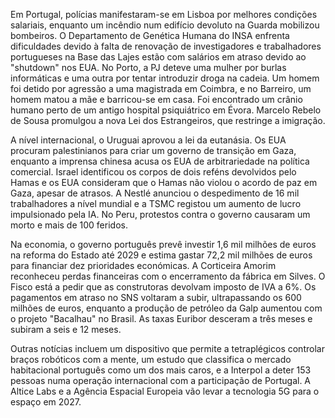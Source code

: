 Em Portugal, polícias manifestaram-se em Lisboa por melhores condições salariais, enquanto um incêndio num edifício devoluto na Guarda mobilizou bombeiros. O Departamento de Genética Humana do INSA enfrenta dificuldades devido à falta de renovação de investigadores e trabalhadores portugueses na Base das Lajes estão com salários em atraso devido ao "shutdown" nos EUA. No Porto, a PJ deteve uma mulher por burlas informáticas e uma outra por tentar introduzir droga na cadeia. Um homem foi detido por agressão a uma magistrada em Coimbra, e no Barreiro, um homem matou a mãe e barricou-se em casa. Foi encontrado um crânio humano perto de um antigo hospital psiquiátrico em Évora. Marcelo Rebelo de Sousa promulgou a nova Lei dos Estrangeiros, que restringe a imigração.

A nível internacional, o Uruguai aprovou a lei da eutanásia. Os EUA procuram palestinianos para criar um governo de transição em Gaza, enquanto a imprensa chinesa acusa os EUA de arbitrariedade na política comercial. Israel identificou os corpos de dois reféns devolvidos pelo Hamas e os EUA consideram que o Hamas não violou o acordo de paz em Gaza, apesar de atrasos. A Nestlé anunciou o despedimento de 16 mil trabalhadores a nível mundial e a TSMC registou um aumento de lucro impulsionado pela IA. No Peru, protestos contra o governo causaram um morto e mais de 100 feridos.

Na economia, o governo português prevê investir 1,6 mil milhões de euros na reforma do Estado até 2029 e estima gastar 72,2 mil milhões de euros para financiar dez prioridades económicas. A Corticeira Amorim reconheceu perdas financeiras com o encerramento da fábrica em Silves. O Fisco está a pedir que as construtoras devolvam imposto de IVA a 6%. Os pagamentos em atraso no SNS voltaram a subir, ultrapassando os 600 milhões de euros, enquanto a produção de petróleo da Galp aumentou com o projeto "Bacalhau" no Brasil. As taxas Euribor desceram a três meses e subiram a seis e 12 meses.

Outras notícias incluem um dispositivo que permite a tetraplégicos controlar braços robóticos com a mente, um estudo que classifica o mercado habitacional português como um dos mais caros, e a Interpol a deter 153 pessoas numa operação internacional com a participação de Portugal. A Altice Labs e a Agência Espacial Europeia vão levar a tecnologia 5G para o espaço em 2027.